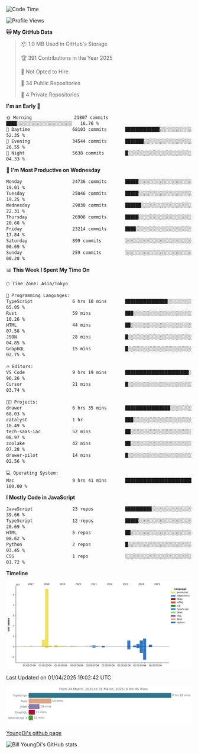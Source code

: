 <!--START_SECTION:waka-->
![Code Time](http://img.shields.io/badge/Code%20Time-1%2C272%20hrs%2027%20mins-blue)

![Profile Views](http://img.shields.io/badge/Profile%20Views-0-blue)

**🐱 My GitHub Data** 

> 📦 1.0 MB Used in GitHub's Storage 
 > 
> 🏆 391 Contributions in the Year 2025
 > 
> 🚫 Not Opted to Hire
 > 
> 📜 34 Public Repositories 
 > 
> 🔑 4 Private Repositories 
 > 
**I'm an Early 🐤** 

```text
🌞 Morning                21807 commits       ████░░░░░░░░░░░░░░░░░░░░░   16.76 % 
🌆 Daytime                68103 commits       █████████████░░░░░░░░░░░░   52.35 % 
🌃 Evening                34544 commits       ███████░░░░░░░░░░░░░░░░░░   26.55 % 
🌙 Night                  5638 commits        █░░░░░░░░░░░░░░░░░░░░░░░░   04.33 % 
```
📅 **I'm Most Productive on Wednesday** 

```text
Monday                   24736 commits       █████░░░░░░░░░░░░░░░░░░░░   19.01 % 
Tuesday                  25046 commits       █████░░░░░░░░░░░░░░░░░░░░   19.25 % 
Wednesday                29030 commits       ██████░░░░░░░░░░░░░░░░░░░   22.31 % 
Thursday                 26908 commits       █████░░░░░░░░░░░░░░░░░░░░   20.68 % 
Friday                   23214 commits       ████░░░░░░░░░░░░░░░░░░░░░   17.84 % 
Saturday                 899 commits         ░░░░░░░░░░░░░░░░░░░░░░░░░   00.69 % 
Sunday                   259 commits         ░░░░░░░░░░░░░░░░░░░░░░░░░   00.20 % 
```


📊 **This Week I Spent My Time On** 

```text
🕑︎ Time Zone: Asia/Tokyo

💬 Programming Languages: 
TypeScript               6 hrs 18 mins       ████████████████░░░░░░░░░   65.05 % 
Rust                     59 mins             ███░░░░░░░░░░░░░░░░░░░░░░   10.26 % 
HTML                     44 mins             ██░░░░░░░░░░░░░░░░░░░░░░░   07.58 % 
JSON                     28 mins             █░░░░░░░░░░░░░░░░░░░░░░░░   04.85 % 
GraphQL                  15 mins             █░░░░░░░░░░░░░░░░░░░░░░░░   02.75 % 

🔥 Editors: 
VS Code                  9 hrs 19 mins       ████████████████████████░   96.26 % 
Cursor                   21 mins             █░░░░░░░░░░░░░░░░░░░░░░░░   03.74 % 

🐱‍💻 Projects: 
drawer                   6 hrs 35 mins       █████████████████░░░░░░░░   68.03 % 
catalyst                 1 hr                ███░░░░░░░░░░░░░░░░░░░░░░   10.49 % 
tech-saas-iac            52 mins             ██░░░░░░░░░░░░░░░░░░░░░░░   08.97 % 
zoolake                  42 mins             ██░░░░░░░░░░░░░░░░░░░░░░░   07.28 % 
drawer-pilot             14 mins             █░░░░░░░░░░░░░░░░░░░░░░░░   02.56 % 

💻 Operating System: 
Mac                      9 hrs 41 mins       █████████████████████████   100.00 % 
```

**I Mostly Code in JavaScript** 

```text
JavaScript               23 repos            ██████████░░░░░░░░░░░░░░░   39.66 % 
TypeScript               12 repos            █████░░░░░░░░░░░░░░░░░░░░   20.69 % 
HTML                     5 repos             ██░░░░░░░░░░░░░░░░░░░░░░░   08.62 % 
Python                   2 repos             █░░░░░░░░░░░░░░░░░░░░░░░░   03.45 % 
CSS                      1 repo              ░░░░░░░░░░░░░░░░░░░░░░░░░   01.72 % 
```



**Timeline**

![Lines of Code chart](https://raw.githubusercontent.com/Youngdi/Youngdi/master/assets/bar_graph.png)


 Last Updated on 01/04/2025 19:02:42 UTC
<!--END_SECTION:waka-->

![wakatime](./images/stat.svg)

[YoungDi's github page](https://youngdi.github.io)

![Bill YoungDi's GitHub stats](https://github-readme-stats.vercel.app/api?username=youngdi&count_private=true&show_icons=true)
